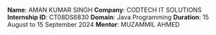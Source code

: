 
 **Name**: AMAN KUMAR SINGH
 **Company**: CODTECH IT SOLUTIONS
 **Internship ID**: CT08DS6830
 **Domain**: Java Programming
 **Duration**: 15 August to 15 September 2024
 **Mentor**: MUZAMMIL AHMED

